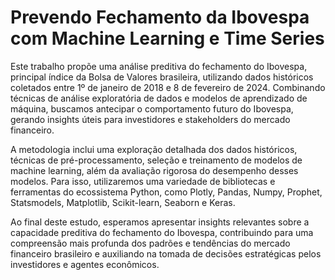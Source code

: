 # **Prevendo Fechamento da Ibovespa com Machine Learning e Time Series**

Este trabalho propõe uma análise preditiva do fechamento do Ibovespa, principal índice da Bolsa de Valores brasileira, utilizando dados históricos coletados entre 1º de janeiro de 2018 e 8 de fevereiro de 2024. Combinando técnicas de análise exploratória de dados e modelos de aprendizado de máquina, buscamos antecipar o comportamento futuro do Ibovespa, gerando insights úteis para investidores e stakeholders do mercado financeiro.

A metodologia inclui uma exploração detalhada dos dados históricos, técnicas de pré-processamento, seleção e treinamento de modelos de machine learning, além da avaliação rigorosa do desempenho desses modelos. Para isso, utilizaremos uma variedade de bibliotecas e ferramentas do ecossistema Python, como Plotly, Pandas, Numpy, Prophet, Statsmodels, Matplotlib, Scikit-learn, Seaborn e Keras.

Ao final deste estudo, esperamos apresentar insights relevantes sobre a capacidade preditiva do fechamento do Ibovespa, contribuindo para uma compreensão mais profunda dos padrões e tendências do mercado financeiro brasileiro e auxiliando na tomada de decisões estratégicas pelos investidores e agentes econômicos.
